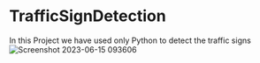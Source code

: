 # TrafficSignDetection
In this Project we have used only Python to detect the traffic signs
![Screenshot 2023-06-15 093606](https://github.com/Dravid-123/TrafficSignDetection/assets/84927222/4a93167b-a546-4d4a-881c-fb6a7f88c4c7)
